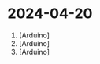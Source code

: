 # 2024-04-20

1. [](https://github.comundefined "Extreme Electronics Learning Laboratory") [Arduino]
2. [](https://github.comundefined "") [Arduino]
3. [](https://github.comundefined "Example file to blink the LED on an Arduino") [Arduino]
